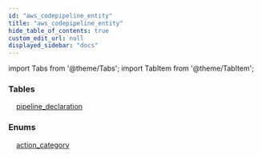 ```yaml
---
id: "aws_codepipeline_entity"
title: "aws_codepipeline_entity"
hide_table_of_contents: true
custom_edit_url: null
displayed_sidebar: "docs"
---
```


import Tabs from '@theme/Tabs';
import TabItem from '@theme/TabItem';

<Tabs queryString="view">
  <TabItem value="components" label="Components" default>

### Tables

    [pipeline_declaration](../../aws/tables/aws_codepipeline_entity_pipeline_declaration.PipelineDeclaration)

### Enums
    [action_category](../../aws/enums/aws_codepipeline_entity_pipeline_declaration.ActionCategory)

</TabItem>
  <TabItem value="code-examples" label="Code examples">

</TabItem>
</Tabs>
